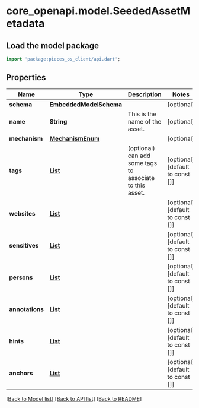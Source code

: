 # core_openapi.model.SeededAssetMetadata

## Load the model package
```dart
import 'package:pieces_os_client/api.dart';
```

## Properties
Name | Type | Description | Notes
------------ | ------------- | ------------- | -------------
**schema** | [**EmbeddedModelSchema**](EmbeddedModelSchema.md) |  | [optional] 
**name** | **String** | This is the name of the asset. | [optional] 
**mechanism** | [**MechanismEnum**](MechanismEnum.md) |  | [optional] 
**tags** | [**List<SeededAssetTag>**](SeededAssetTag.md) | (optional) can add some tags to associate to this asset. | [optional] [default to const []]
**websites** | [**List<SeededAssetWebsite>**](SeededAssetWebsite.md) |  | [optional] [default to const []]
**sensitives** | [**List<SeededAssetSensitive>**](SeededAssetSensitive.md) |  | [optional] [default to const []]
**persons** | [**List<SeededPerson>**](SeededPerson.md) |  | [optional] [default to const []]
**annotations** | [**List<SeededAnnotation>**](SeededAnnotation.md) |  | [optional] [default to const []]
**hints** | [**List<SeededHint>**](SeededHint.md) |  | [optional] [default to const []]
**anchors** | [**List<SeededAnchor>**](SeededAnchor.md) |  | [optional] [default to const []]

[[Back to Model list]](../README.md#documentation-for-models) [[Back to API list]](../README.md#documentation-for-api-endpoints) [[Back to README]](../README.md)


